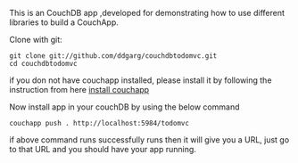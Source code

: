 
This is an CouchDB app ,developed for demonstrating how to use different libraries to build a CouchApp.


Clone with git:

    git clone git://github.com/ddgarg/couchdbtodomvc.git
    cd couchdbtodomvc

if you don not have couchapp installed, please install it by following the instruction from here [install couchapp](https://github.com/couchapp/couchapp)


Now install app in your couchDB by using the below command

    couchapp push . http://localhost:5984/todomvc

if above command runs successfully runs then it will give you a URL, just go to that URL and you should have your app running.




